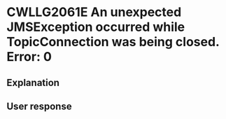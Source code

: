 # CWLLG2061E An unexpected JMSException occurred while TopicConnection was being closed. Error: 0

## Explanation

## User response